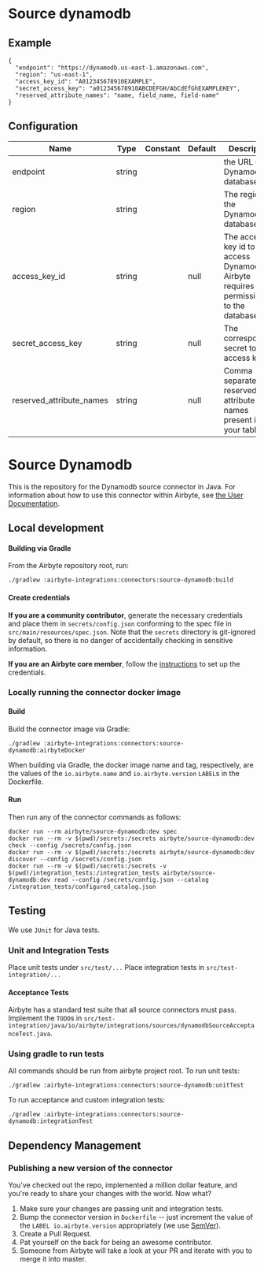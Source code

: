 # Source dynamodb

## Example
```
{
  "endpoint": "https://dynamodb.us-east-1.amazonaws.com",
  "region": "us-east-1",
  "access_key_id": "A012345678910EXAMPLE",
  "secret_access_key": "a012345678910ABCDEFGH/AbCdEfGhEXAMPLEKEY",
  "reserved_attribute_names": "name, field_name, field-name"
}
```

## Configuration
| Name | Type | Constant | Default | Description |
| --- | --- | --- | --- | --- |
|endpoint |string|||the URL of the Dynamodb database|
|region |string|||The region of the Dynamodb database|
|access_key_id |string||null|The access key id to access Dynamodb. Airbyte requires read permissions to the database|
|secret_access_key |string||null|The corresponding secret to the access key id.|
|reserved_attribute_names |string||null|Comma separated reserved attribute names present in your tables|

# Source Dynamodb

This is the repository for the Dynamodb source connector in Java.
For information about how to use this connector within Airbyte, see [the User Documentation](https://docs.airbyte.io/integrations/sources/dynamodb).

## Local development

#### Building via Gradle
From the Airbyte repository root, run:
```
./gradlew :airbyte-integrations:connectors:source-dynamodb:build
```

#### Create credentials
**If you are a community contributor**, generate the necessary credentials and place them in `secrets/config.json` conforming to the spec file in `src/main/resources/spec.json`.
Note that the `secrets` directory is git-ignored by default, so there is no danger of accidentally checking in sensitive information.

**If you are an Airbyte core member**, follow the [instructions](https://docs.airbyte.io/connector-development#using-credentials-in-ci) to set up the credentials.

### Locally running the connector docker image

#### Build
Build the connector image via Gradle:
```
./gradlew :airbyte-integrations:connectors:source-dynamodb:airbyteDocker
```
When building via Gradle, the docker image name and tag, respectively, are the values of the `io.airbyte.name` and `io.airbyte.version` `LABEL`s in
the Dockerfile.

#### Run
Then run any of the connector commands as follows:
```
docker run --rm airbyte/source-dynamodb:dev spec
docker run --rm -v $(pwd)/secrets:/secrets airbyte/source-dynamodb:dev check --config /secrets/config.json
docker run --rm -v $(pwd)/secrets:/secrets airbyte/source-dynamodb:dev discover --config /secrets/config.json
docker run --rm -v $(pwd)/secrets:/secrets -v $(pwd)/integration_tests:/integration_tests airbyte/source-dynamodb:dev read --config /secrets/config.json --catalog /integration_tests/configured_catalog.json
```

## Testing
We use `JUnit` for Java tests.

### Unit and Integration Tests
Place unit tests under `src/test/...`
Place integration tests in `src/test-integration/...` 

#### Acceptance Tests
Airbyte has a standard test suite that all source connectors must pass. Implement the `TODO`s in
`src/test-integration/java/io/airbyte/integrations/sources/dynamodbSourceAcceptanceTest.java`.

### Using gradle to run tests
All commands should be run from airbyte project root.
To run unit tests:
```
./gradlew :airbyte-integrations:connectors:source-dynamodb:unitTest
```
To run acceptance and custom integration tests:
```
./gradlew :airbyte-integrations:connectors:source-dynamodb:integrationTest
```

## Dependency Management

### Publishing a new version of the connector
You've checked out the repo, implemented a million dollar feature, and you're ready to share your changes with the world. Now what?
1. Make sure your changes are passing unit and integration tests.
1. Bump the connector version in `Dockerfile` -- just increment the value of the `LABEL io.airbyte.version` appropriately (we use [SemVer](https://semver.org/)).
1. Create a Pull Request.
1. Pat yourself on the back for being an awesome contributor.
1. Someone from Airbyte will take a look at your PR and iterate with you to merge it into master.
